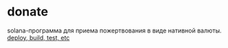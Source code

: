 # donate

solana-программа для приема пожертвования в виде нативной валюты.
 [deploy, build, test, etc](https://project-serum.github.io/anchor/cli/commands.html)
